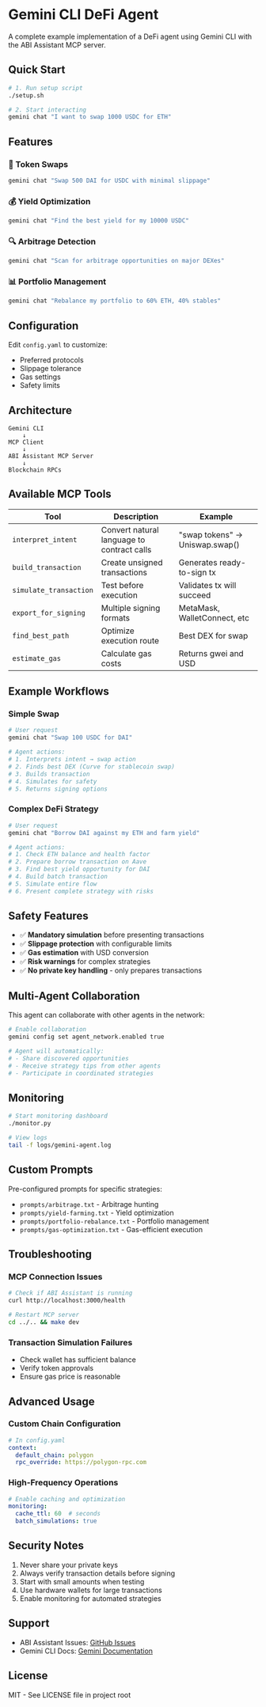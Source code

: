 # Gemini CLI DeFi Agent

A complete example implementation of a DeFi agent using Gemini CLI with the ABI Assistant MCP server.

## Quick Start

```bash
# 1. Run setup script
./setup.sh

# 2. Start interacting
gemini chat "I want to swap 1000 USDC for ETH"
```

## Features

### 🔄 Token Swaps
```bash
gemini chat "Swap 500 DAI for USDC with minimal slippage"
```

### 💰 Yield Optimization
```bash
gemini chat "Find the best yield for my 10000 USDC"
```

### 🔍 Arbitrage Detection
```bash
gemini chat "Scan for arbitrage opportunities on major DEXes"
```

### 📊 Portfolio Management
```bash
gemini chat "Rebalance my portfolio to 60% ETH, 40% stables"
```

## Configuration

Edit `config.yaml` to customize:
- Preferred protocols
- Slippage tolerance
- Gas settings
- Safety limits

## Architecture

```
Gemini CLI
    ↓
MCP Client
    ↓
ABI Assistant MCP Server
    ↓
Blockchain RPCs
```

## Available MCP Tools

| Tool | Description | Example |
|------|-------------|---------|
| `interpret_intent` | Convert natural language to contract calls | "swap tokens" → Uniswap.swap() |
| `build_transaction` | Create unsigned transactions | Generates ready-to-sign tx |
| `simulate_transaction` | Test before execution | Validates tx will succeed |
| `export_for_signing` | Multiple signing formats | MetaMask, WalletConnect, etc |
| `find_best_path` | Optimize execution route | Best DEX for swap |
| `estimate_gas` | Calculate gas costs | Returns gwei and USD |

## Example Workflows

### Simple Swap
```bash
# User request
gemini chat "Swap 100 USDC for DAI"

# Agent actions:
# 1. Interprets intent → swap action
# 2. Finds best DEX (Curve for stablecoin swap)
# 3. Builds transaction
# 4. Simulates for safety
# 5. Returns signing options
```

### Complex DeFi Strategy
```bash
# User request
gemini chat "Borrow DAI against my ETH and farm yield"

# Agent actions:
# 1. Check ETH balance and health factor
# 2. Prepare borrow transaction on Aave
# 3. Find best yield opportunity for DAI
# 4. Build batch transaction
# 5. Simulate entire flow
# 6. Present complete strategy with risks
```

## Safety Features

- ✅ **Mandatory simulation** before presenting transactions
- ✅ **Slippage protection** with configurable limits
- ✅ **Gas estimation** with USD conversion
- ✅ **Risk warnings** for complex strategies
- ✅ **No private key handling** - only prepares transactions

## Multi-Agent Collaboration

This agent can collaborate with other agents in the network:

```bash
# Enable collaboration
gemini config set agent_network.enabled true

# Agent will automatically:
# - Share discovered opportunities
# - Receive strategy tips from other agents
# - Participate in coordinated strategies
```

## Monitoring

```bash
# Start monitoring dashboard
./monitor.py

# View logs
tail -f logs/gemini-agent.log
```

## Custom Prompts

Pre-configured prompts for specific strategies:
- `prompts/arbitrage.txt` - Arbitrage hunting
- `prompts/yield-farming.txt` - Yield optimization
- `prompts/portfolio-rebalance.txt` - Portfolio management
- `prompts/gas-optimization.txt` - Gas-efficient execution

## Troubleshooting

### MCP Connection Issues
```bash
# Check if ABI Assistant is running
curl http://localhost:3000/health

# Restart MCP server
cd ../.. && make dev
```

### Transaction Simulation Failures
- Check wallet has sufficient balance
- Verify token approvals
- Ensure gas price is reasonable

## Advanced Usage

### Custom Chain Configuration
```yaml
# In config.yaml
context:
  default_chain: polygon
  rpc_override: https://polygon-rpc.com
```

### High-Frequency Operations
```yaml
# Enable caching and optimization
monitoring:
  cache_ttl: 60  # seconds
  batch_simulations: true
```

## Security Notes

1. Never share your private keys
2. Always verify transaction details before signing
3. Start with small amounts when testing
4. Use hardware wallets for large transactions
5. Enable monitoring for automated strategies

## Support

- ABI Assistant Issues: [GitHub Issues](https://github.com/yourrepo/abi-assistant)
- Gemini CLI Docs: [Gemini Documentation](https://gemini-cli-docs.example)

## License

MIT - See LICENSE file in project root